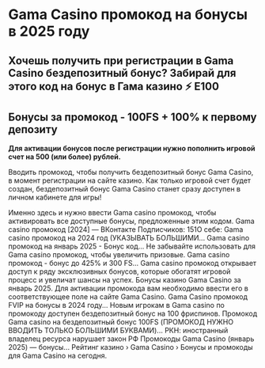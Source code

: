 # Gama Casino промокод на бонусы в 2025 году


## Хочешь получить при регистрации в Gama Casino бездепозитный бонус? Забирай для этого код на бонус в Гама казино ⚡️ E100

## Бонусы за промокод - 100FS + 100% к первому депозиту

**Для активации бонусов после регистрации нужно пополнить игровой счет на 500 (или более) рублей.**

Вводить промокод, чтобы получить бездепозитный бонус Gama Casino, в момент регистрации на сайте казино. Как только игровой счет будет создан, бездепозитный бонус Gama Casino станет сразу доступен в личном кабинете для игры!


Именно здесь и нужно ввести Gama casino промокод, чтобы активировать все доступные бонусы, предложенные этим кодом.
Gama casino промокод [2024] — ВКонтакте
Подписчиков: 151О себе: Gama casino промокод на 2024 год (УКАЗЫВАТЬ БОЛЬШИМИ...
Gama casino промокод на январь 2025 - Бонус код...
Не забывайте использовать для Gama casino промокод, чтобы увеличить призовые.
Gama casino промокод - бонус до 425% и 300 FS...
Gama casino промокод открывает доступ к ряду эксклюзивных бонусов, которые обогатят игровой процесс и увеличат шансы на успех.
Бонусы казино Gama Casino за январь 2025.
Для активации промокода вам необходимо ввести его в соответствующее поле на сайте Gama Casino.
Gama Casino промокод FVIP на бонусы в 2024 году...
Новым игрокам в Gama casino по промокоду доступен бездепозитный бонус на 100 фриспинов.
Промокод Gama casino на бездепозитный бонус 100FS (ПРОМОКОД НУЖНО ВВОДИТЬ ТОЛЬКО БОЛЬШИМИ БУКВАМИ)...
РКН: иностранный владелец ресурса нарушает закон РФ
Промокоды Gama Casino (январь 2025) — бонусы...
Рейтинг казино › Gama Casino › Бонусы и промокоды для Gama Casino на сегодня.
